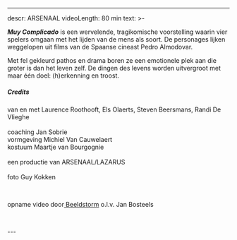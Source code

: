 
---
descr: ARSENAAL
videoLength: 80 min
text: >-
  <p><strong><em>Muy Complicado</em></strong> is een wervelende, tragikomische voorstelling waarin vier spelers omgaan met het lijden van de mens als soort. De personages lijken weggelopen uit films van de Spaanse cineast Pedro Almodovar.</p><p>Met fel gekleurd pathos en drama boren ze een emotionele plek aan die groter is dan het leven zelf. De dingen des levens worden uitvergroot met maar één doel: (h)erkenning en troost.</p><h5>Credits</h5><p>van en met Laurence Roothooft, Els Olaerts, Steven Beersmans, Randi De Vlieghe<br><br>coaching Jan Sobrie<br>vormgeving Michiel Van Cauwelaert<br>kostuum Maartje van Bourgognie<br><br>een productie van ARSENAAL/LAZARUS<br><br>foto Guy Kokken</p><p>‍</p><p>opname video door<a href="http://www.beeldstorm.be"> Beeldstorm</a> o.l.v. Jan Bosteels&nbsp;&nbsp;</p><p><br></p>
---
